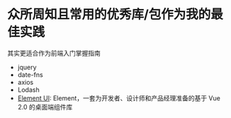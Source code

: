 # 众所周知且常用的优秀库/包作为我的最佳实践

其实更适合作为前端入门掌握指南

- jquery
- date-fns
- axios
- Lodash
- <a href="https://element.eleme.cn">Element UI</a>: Element，一套为开发者、设计师和产品经理准备的基于 Vue 2.0 的桌面端组件库
